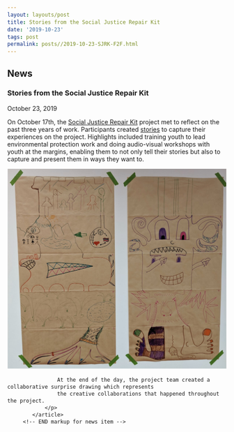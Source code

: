 ```yaml
---
layout: layouts/post
title: Stories from the Social Justice Repair Kit
date: '2019-10-23'
tags: post
permalink: posts//2019-10-23-SJRK-F2F.html
---
```

<article class="floe-content floe-news-item">
                <h2> News </h2>
                <!-- BEGIN markup for news item -->
                <h3>Stories from the Social Justice Repair Kit</h3>
                <time class="floe-date" datetime="2019-10-23">October 23, 2019</time>
                <p>
                    On October 17th, the
                    <a href="https://www.sojustrepairit.org/">Social Justice Repair Kit</a>
                    project met to reflect on the past three years of work. Participants created
                    <a href="http://stories.sojustrepairit.org/">stories</a>
                    to capture their experiences on the project. Highlights included training
                    youth to lead environmental protection work and doing audio-visual workshops
                    with youth at the margins, enabling them to not only tell their stories but
                    also to capture and present them in ways they want to.
                </p>
                <p>
                    <img src="images/SJRK_Drawing.png" alt="Collaborative surprise drawings by the SJRK team." /><br/>

                    At the end of the day, the project team created a collaborative surprise drawing which represents
                    the creative collaborations that happened throughout the project.
                </p>
            </article>
         <!-- END markup for news item -->
